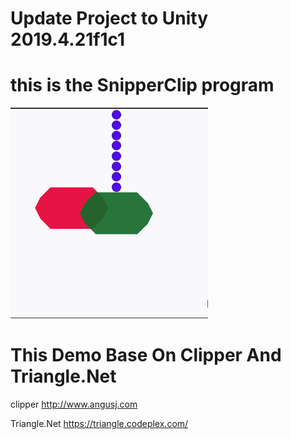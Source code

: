 # Update Project to Unity 2019.4.21f1c1

# this is the SnipperClip program

![Sample](https://github.com/GouDanYuan/SnipperClip/blob/master/Sample.gif)


# This Demo Base On Clipper And Triangle.Net

clipper http://www.angusj.com  

Triangle.Net https://triangle.codeplex.com/
